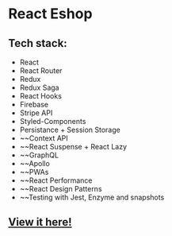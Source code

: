 

# React Eshop

## Tech stack: 
- React
- React Router
- Redux
- Redux Saga
- React Hooks
- Firebase
- Stripe API
- Styled-Components
- Persistance + Session Storage
- ~~Context API
- ~~React Suspense + React Lazy
- ~~GraphQL
- ~~Apollo
- ~~PWAs
- ~~React Performance
- ~~React Design Patterns
- ~~Testing with Jest, Enzyme and snapshots


## <a href="https://crwn-shop-react.herokuapp.com/">View it here!</a>
